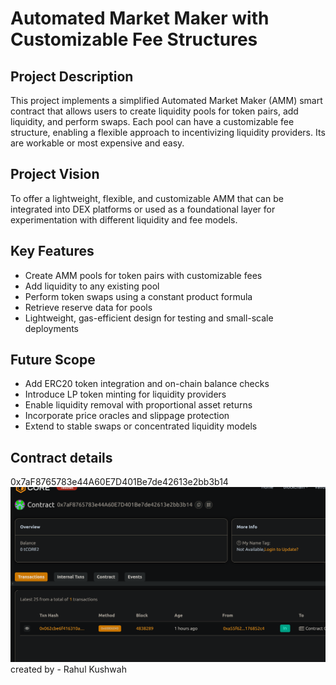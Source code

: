# Automated Market Maker with Customizable Fee Structures

## Project Description

This project implements a simplified Automated Market Maker (AMM) smart contract that allows users to create liquidity pools for token pairs, add liquidity, and perform swaps. Each pool can have a customizable fee structure, enabling a flexible approach to incentivizing liquidity providers. Its are workable or most expensive and easy. 


## Project Vision

To offer a lightweight, flexible, and customizable AMM that can be integrated into DEX platforms or used as a foundational layer for experimentation with different liquidity and fee models.

## Key Features

- Create AMM pools for token pairs with customizable fees
- Add liquidity to any existing pool
- Perform token swaps using a constant product formula
- Retrieve reserve data for pools
- Lightweight, gas-efficient design for testing and small-scale deployments

## Future Scope

- Add ERC20 token integration and on-chain balance checks
- Introduce LP token minting for liquidity providers
- Enable liquidity removal with proportional asset returns
- Incorporate price oracles and slippage protection
- Extend to stable swaps or concentrated liquidity models

## Contract details
0x7aF8765783e44A60E7D401Be7de42613e2bb3b14![alt text](image.png)
created by - Rahul Kushwah 
